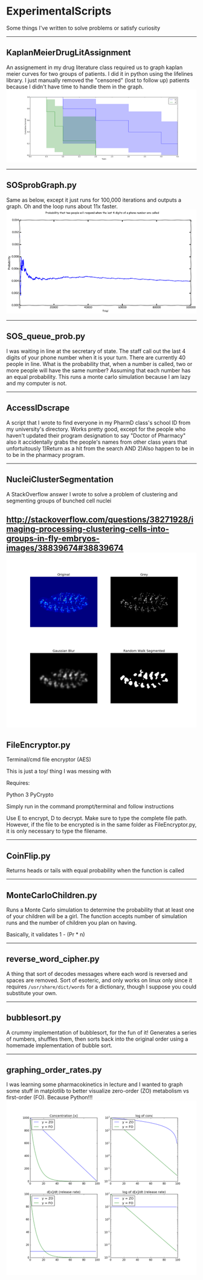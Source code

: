 # ExperimentalScripts
Some things I've written to solve problems or satisfy curiosity

-----
## KaplanMeierDrugLitAssignment

An assignement in my drug literature class required us to graph kaplan meier curves for two groups of patients.
I did it in python using the lifelines library.
I just manually removed the "censored" (lost to follow up) patients because I didn't have time to handle them in the graph.
![KaplanMeierGraph](KaplanMeierDrugLitAssigment/KapMeierGraph.png)

-----
## SOSprobGraph.py

Same as below, except it just runs for 100,000 iterations and outputs a graph. Oh and the loop runs about 11x faster.
![SOSprobGraph](images/SOSprobGraph.png)

-----
## SOS_queue_prob.py

I was waiting in line at the secretary of state. The staff call out the last 4 digits of your phone number when it is your turn.
There are currently 40 people in line. 
What is the probability that, when a number is called, two or more people will have the same number?
Assuming that each number has an equal probability.
This runs a monte carlo simulation because I am lazy and my computer is not.

-----
## AccessIDscrape

A script that I wrote to find everyone in my PharmD class's school ID from my university's directory.
Works pretty good, except for the people who haven't updated their program designation to say "Doctor of Pharmacy"
also it accidentally grabs the people's names from other class years that unfortuitously 1)Return as a hit from the search AND 2)Also happen to be in to be in the pharmacy program.

-----

## NucleiClusterSegmentation
A StackOverflow answer I wrote to solve a problem of clustering and segmenting groups of bunched cell nuclei

http://stackoverflow.com/questions/38271928/imaging-processing-clustering-cells-into-groups-in-fly-embryos-images/38839674#38839674
![PNSoutput](NucleiClusterSegmentation/PNSoutput.png)
-----

## FileEncryptor.py

Terminal/cmd file encryptor (AES)

This is just a toy/ thing I was messing with

Requires:

Python 3 PyCrypto

Simply run in the command prompt/terminal and follow instructions

Use E to encrypt, D to decrypt. Make sure to type the complete file path. However, if the file to be encrypted is in the same folder as FileEncryptor.py, it is only necessary to type the filename.

-----

## CoinFlip.py

Returns heads or tails with equal probability when the function is called

-----

## MonteCarloChildren.py

Runs a Monte Carlo simulation to determine the probability that at least one of your children will be a girl.
The function accepts number of simulation runs and the number of children you plan on having.

Basically, it validates 1 - (Pr * n)

-----

## reverse_word_cipher.py

A thing that sort of decodes messages where each word is reversed and spaces are removed.
Sort of esoteric, and only works on linux only since it requires `/usr/share/dict/words` for a dictionary, though I suppose you could substitute your own.

-----

## bubblesort.py

A crummy implementation of bubblesort, for the fun of it!
Generates a series of numbers, shuffles them, then sorts back into the original order using a homemade implementation of bubble sort.



-----

## graphing_order_rates.py

I was learning some pharmacokinetics in lecture and I wanted to graph some stuff in matplotlib to better visualize zero-order (ZO) metabolism vs first-order (FO). Because Python!!!
![order_rates](graphing_order_rates.png)
